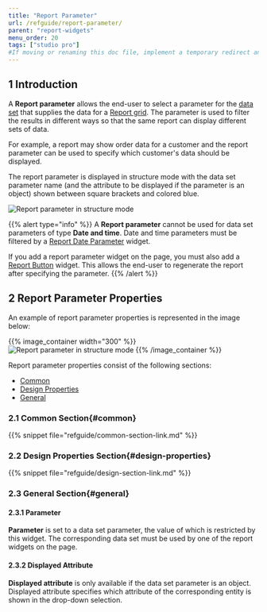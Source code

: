 ```yaml
---
title: "Report Parameter"
url: /refguide/report-parameter/
parent: "report-widgets"
menu_order: 20
tags: ["studio pro"]
#If moving or renaming this doc file, implement a temporary redirect and let the respective team know they should update the URL in the product. See Mapping to Products for more details.
---
```


## 1 Introduction

A **Report parameter** allows the end-user to select a parameter for the [data set](data-sets) that supplies the data for a [Report grid](report-grid). The parameter is used to filter the results in different ways so that the same report can display different sets of data.

For example, a report may show order data for a customer and the report parameter can be used to specify which customer's data should be displayed.

The report parameter is displayed in structure mode with the data set parameter name (and the attribute to be displayed if the parameter is an object) shown between square brackets and colored blue.

![Report parameter in structure mode](attachments/report-widgets/report-parameter.png)

{{% alert type="info" %}}
A **Report parameter** cannot be used for data set parameters of type **Date and time**. Date and time parameters must be filtered by a [Report Date Parameter](report-date-parameter) widget.

If you add a report parameter widget on the page, you must also add a [Report Button](report-button) widget. This allows the end-user to regenerate the report after specifying the parameter.
{{% /alert %}}

## 2 Report Parameter Properties

An example of report parameter properties is represented in the image below:

{{% image_container width="300" %}}![Report parameter in structure mode](attachments/report-widgets/report-parameter-properties.png)
{{% /image_container %}}

Report parameter properties consist of the following sections:

* [Common](#common)
* [Design Properties](#design-properties)
* [General](#general)

### 2.1 Common Section{#common}

{{% snippet file="refguide/common-section-link.md" %}}

### 2.2 Design Properties Section{#design-properties}

{{% snippet file="refguide/design-section-link.md" %}}

### 2.3 General Section{#general}

#### 2.3.1 Parameter

**Parameter** is set to a data set parameter, the value of which is restricted by this widget. The corresponding data set must be used by one of the report widgets on the page.

#### 2.3.2 Displayed Attribute

**Displayed attribute** is only available if the data set parameter is an object. Displayed attribute specifies which attribute of the corresponding entity is shown in the drop-down selection.
